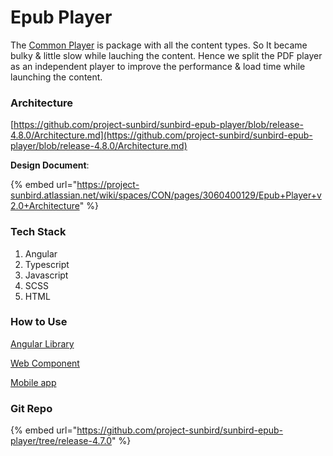 # Epub Player

The [Common Player](../../v1/common-player/) is package with all the content types. So It became bulky & little slow while lauching the content. Hence we split the PDF player as an independent player to improve the performance & load time while launching the content.

### Architecture

[https://github.com/project-sunbird/sunbird-epub-player/blob/release-4.8.0/Architecture.md](https://github.com/project-sunbird/sunbird-epub-player/blob/release-4.8.0/Architecture.md)

**Design Document**:

{% embed url="https://project-sunbird.atlassian.net/wiki/spaces/CON/pages/3060400129/Epub+Player+v2.0+Architecture" %}

### Tech Stack

1. Angular
2. Typescript
3. Javascript
4. SCSS
5. HTML

### How to Use

[Angular Library](https://github.com/project-sunbird/sunbird-epub-player/tree/release-4.8.0#getting-started)

[Web Component](https://github.com/project-sunbird/sunbird-epub-player/tree/release-4.8.0#use-as-web-components)

[Mobile app](https://github.com/project-sunbird/sunbird-epub-player/tree/release-4.8.0#mobile-app-integration-steps)

### Git Repo

{% embed url="https://github.com/project-sunbird/sunbird-epub-player/tree/release-4.7.0" %}
